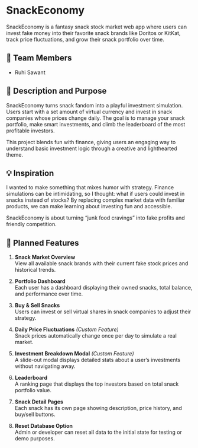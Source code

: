 # SnackEconomy

SnackEconomy is a fantasy snack stock market web app where users can invest fake money into their favorite snack brands like Doritos or KitKat, track price fluctuations, and grow their snack portfolio over time.

## 👥 Team Members
- Ruhi Sawant

## 📝 Description and Purpose
SnackEconomy turns snack fandom into a playful investment simulation. Users start with a set amount of virtual currency and invest in snack companies whose prices change daily. The goal is to manage your snack portfolio, make smart investments, and climb the leaderboard of the most profitable investors.  

This project blends fun with finance, giving users an engaging way to understand basic investment logic through a creative and lighthearted theme.

## 💡 Inspiration
I wanted to make something that mixes humor with strategy. Finance simulations can be intimidating, so I thought: what if users could invest in snacks instead of stocks? By replacing complex market data with familiar products, we can make learning about investing fun and accessible.  

SnackEconomy is about turning “junk food cravings” into fake profits and friendly competition.

## 🚀 Planned Features

1. **Snack Market Overview**  
   View all available snack brands with their current fake stock prices and historical trends.

2. **Portfolio Dashboard**  
   Each user has a dashboard displaying their owned snacks, total balance, and performance over time.

3. **Buy & Sell Snacks**  
   Users can invest or sell virtual shares in snack companies to adjust their strategy.

4. **Daily Price Fluctuations** *(Custom Feature)*  
   Snack prices automatically change once per day to simulate a real market.  

5. **Investment Breakdown Modal** *(Custom Feature)*  
   A slide-out modal displays detailed stats about a user’s investments without navigating away.

6. **Leaderboard**  
   A ranking page that displays the top investors based on total snack portfolio value.

7. **Snack Detail Pages**  
   Each snack has its own page showing description, price history, and buy/sell buttons.

8. **Reset Database Option**  
   Admin or developer can reset all data to the initial state for testing or demo purposes.